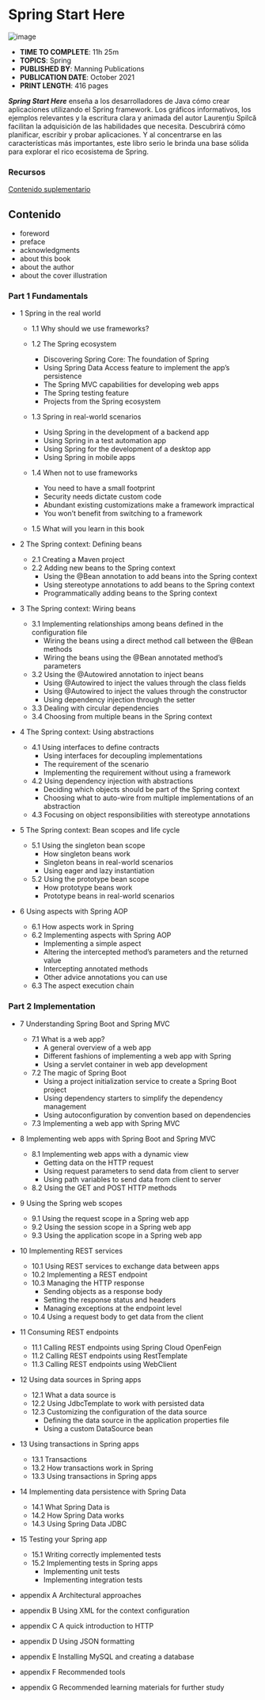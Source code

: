# Spring Start Here

![image](https://user-images.githubusercontent.com/23094588/211873351-3e3f134a-9b48-45f6-b9ce-93568d288707.png)

* **TIME TO COMPLETE**: 11h 25m
* **TOPICS**: Spring
* **PUBLISHED BY**: Manning Publications
* **PUBLICATION DATE**: October 2021
* **PRINT LENGTH**: 416 pages

***Spring Start Here*** enseña a los desarrolladores de Java cómo crear aplicaciones utilizando el Spring framework. Los gráficos informativos, los ejemplos relevantes y la escritura clara y animada del autor Laurenţiu Spilcă facilitan la adquisición de las habilidades que necesita. Descubrirá cómo planificar, escribir y probar aplicaciones. Y al concentrarse en las características más importantes, este libro serio le brinda una base sólida para explorar el rico ecosistema de Spring.


### Recursos

[Contenido suplementario](https://www.manning.com/books/spring-start-here)

## Contenido

* foreword
* preface
* acknowledgments
* about this book
* about the author
* about the cover illustration

### Part 1 Fundamentals

* 1 Spring in the real world
   * 1.1 Why should we use frameworks?
   * 1.2 The Spring ecosystem
      * Discovering Spring Core: The foundation of Spring
      * Using Spring Data Access feature to implement the app’s persistence
      * The Spring MVC capabilities for developing web apps
      * The Spring testing feature
      * Projects from the Spring ecosystem

   * 1.3 Spring in real-world scenarios
      * Using Spring in the development of a backend app
      * Using Spring in a test automation app
      * Using Spring for the development of a desktop app
      * Using Spring in mobile apps
   * 1.4 When not to use frameworks
      * You need to have a small footprint
      * Security needs dictate custom code
      * Abundant existing customizations make a framework impractical
      * You won’t benefit from switching to a framework
   * 1.5 What will you learn in this book

* 2 The Spring context: Defining beans
   * 2.1 Creating a Maven project
   * 2.2 Adding new beans to the Spring context
      * Using the @Bean annotation to add beans into the Spring context
      * Using stereotype annotations to add beans to the Spring context
      * Programmatically adding beans to the Spring context

* 3 The Spring context: Wiring beans
   * 3.1 Implementing relationships among beans defined in the configuration file
      * Wiring the beans using a direct method call between the @Bean methods
      * Wiring the beans using the @Bean annotated method’s parameters
   * 3.2 Using the @Autowired annotation to inject beans
      * Using @Autowired to inject the values through the class fields
      * Using @Autowired to inject the values through the constructor
      * Using dependency injection through the setter
   * 3.3 Dealing with circular dependencies
   * 3.4 Choosing from multiple beans in the Spring context

* 4 The Spring context: Using abstractions
   * 4.1 Using interfaces to define contracts
      * Using interfaces for decoupling implementations
      * The requirement of the scenario      
      * Implementing the requirement without using a framework
   * 4.2 Using dependency injection with abstractions
      * Deciding which objects should be part of the Spring context
      * Choosing what to auto-wire from multiple implementations of an abstraction
   * 4.3 Focusing on object responsibilities with stereotype annotations

* 5 The Spring context: Bean scopes and life cycle
   * 5.1 Using the singleton bean scope
      * How singleton beans work
      * Singleton beans in real-world scenarios
      * Using eager and lazy instantiation
   * 5.2 Using the prototype bean scope
      * How prototype beans work
      * Prototype beans in real-world scenarios
      
* 6 Using aspects with Spring AOP
   * 6.1 How aspects work in Spring
   * 6.2 Implementing aspects with Spring AOP
      * Implementing a simple aspect
      * Altering the intercepted method’s parameters and the returned value
      * Intercepting annotated methods
      * Other advice annotations you can use
   * 6.3 The aspect execution chain

### Part 2 Implementation

* 7 Understanding Spring Boot and Spring MVC
   * 7.1 What is a web app?
      * A general overview of a web app
      * Different fashions of implementing a web app with Spring
      * Using a servlet container in web app development
   * 7.2 The magic of Spring Boot
      * Using a project initialization service to create a Spring Boot project
      * Using dependency starters to simplify the dependency management
      * Using autoconfiguration by convention based on dependencies
   * 7.3 Implementing a web app with Spring MVC

* 8 Implementing web apps with Spring Boot and Spring MVC
   * 8.1 Implementing web apps with a dynamic view
      * Getting data on the HTTP request
      * Using request parameters to send data from client to server
      * Using path variables to send data from client to server
   * 8.2 Using the GET and POST HTTP methods

* 9 Using the Spring web scopes
   * 9.1 Using the request scope in a Spring web app
   * 9.2 Using the session scope in a Spring web app
   * 9.3 Using the application scope in a Spring web app

* 10 Implementing REST services
   * 10.1 Using REST services to exchange data between apps
   * 10.2 Implementing a REST endpoint
   * 10.3 Managing the HTTP response
      * Sending objects as a response body
      * Setting the response status and headers
      * Managing exceptions at the endpoint level
   * 10.4 Using a request body to get data from the client

* 11 Consuming REST endpoints
   * 11.1 Calling REST endpoints using Spring Cloud OpenFeign
   * 11.2 Calling REST endpoints using RestTemplate
   * 11.3 Calling REST endpoints using WebClient

* 12 Using data sources in Spring apps
   * 12.1 What a data source is
   * 12.2 Using JdbcTemplate to work with persisted data
   * 12.3 Customizing the configuration of the data source
      * Defining the data source in the application properties file
      * Using a custom DataSource bean

* 13 Using transactions in Spring apps
   * 13.1 Transactions
   * 13.2 How transactions work in Spring
   * 13.3 Using transactions in Spring apps

* 14 Implementing data persistence with Spring Data
   * 14.1 What Spring Data is
   * 14.2 How Spring Data works
   * 14.3 Using Spring Data JDBC

* 15 Testing your Spring app
   * 15.1 Writing correctly implemented tests
   * 15.2 Implementing tests in Spring apps
      * Implementing unit tests
      * Implementing integration tests

* appendix A Architectural approaches
* appendix B Using XML for the context configuration
* appendix C A quick introduction to HTTP
* appendix D Using JSON formatting
* appendix E Installing MySQL and creating a database
* appendix F Recommended tools
* appendix G Recommended learning materials for further study


